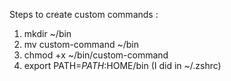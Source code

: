 Steps to create custom commands :
1) mkdir ~/bin
2) mv custom-command ~/bin
3) chmod +x ~/bin/custom-command
4) export PATH=$PATH:$HOME/bin (I did in ~/.zshrc)
